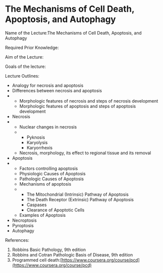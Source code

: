 # The Mechanisms of Cell Death, Apoptosis, and Autophagy



Name of the Lecture:The Mechanisms of Cell Death, Apoptosis, and Autophagy

Required Prior Knowledge:

Aim of the Lecture:

Goals of the lecture:

Lecture Outlines:

* Analogy for necrosis and apoptosis
* Differences between necrosis and apoptosis
* * Morphologic features of necrosis and steps of necrosis development
  * Morphologic features of apoptosis and steps of apoptosis development
* Necrosis
* * Nuclear changes in necrosis
  * * Pyknosis
    * Karyolysis
    * Karyorrhexis
  * Necrosis, morphology, its effect to regional tissue and its removal
* Apoptosis
* * Factors controlling apoptosis
  * Physiologic Causes of Apoptosis
  * Pathologic Causes of Apoptosis
  * Mechanisms of apoptosis
  * * The Mitochondrial \(Intrinsic\) Pathway of Apoptosis
    * The Death Receptor \(Extrinsic\) Pathway of Apoptosis
    * Caspases
    * Clearance of Apoptotic Cells
  * Examples of Apoptosis
* Necroptosis
* Pyroptosis
* Autophagy

References:

1. Robbins Basic Pathology, 9th edition
2. Robbins and Cotran Pathologic Basis of Disease, 9th edition
3. Programmed cell death:[https://www.coursera.org/course/pcd](https://www.coursera.org/course/pcd)

